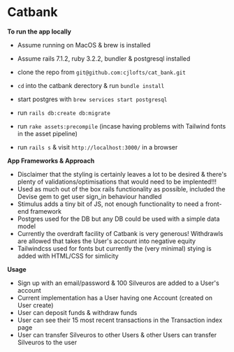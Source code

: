 # Catbank

**To run the app locally**
* Assume running on MacOS & brew is installed
* Assume rails 7.1.2, ruby 3.2.2, bundler & postgresql installed

* clone the repo from `git@github.com:cjlofts/cat_bank.git`
* `cd` into the catbank derectory & run `bundle install`
* start postgres with `brew services start postgresql`
* run `rails db:create db:migrate`
* run `rake assets:precompile` (incase having problems with Tailwind fonts in the asset pipeline)
* run `rails s` & visit `http://localhost:3000/` in a browser

**App Frameworks & Approach**
* Disclaimer that the styling is certainly leaves a lot to be desired & there's plenty of validations/optimisations that would need to be implented!!!
* Used as much out of the box rails functionality as possible, included the Devise gem to get user sign_in behaviour handled
* Stimulus adds a tiny bit of JS, not enough functionality to need a front-end framework
* Postgres used for the DB but any DB could be used with a simple data model
* Currently the overdraft facility of Catbank is very generous! Withdrawls are allowed that takes the User's account into negative equity
* Tailwindcss used for fonts but currently the (very minimal) stying is added with HTML/CSS for simlicity 

**Usage**
* Sign up with an email/password & 100 Silveuros are added to a User's account
* Current implementation has a User having one Account (created on User create)
* User can deposit funds & withdraw funds
* User can see their 15 most recent transactions in the Transaction index page
* User can transfer Silveuros to other Users & other Users can transfer Silveuros to the user
